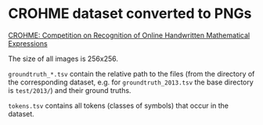# CROHME dataset converted to PNGs

[CROHME: Competition on Recognition of Online Handwritten Mathematical Expressions][crohme]

The size of all images is 256x256.

`groundtruth_*.tsv` contain the relative path to the files (from the
directory of the corresponding dataset, e.g. for `groundtruth_2013.tsv` the
base directory is `test/2013/`) and their ground truths.

`tokens.tsv` contains all tokens (classes of symbols) that occur in the dataset.

[crohme]: https://www.isical.ac.in/~crohme/
